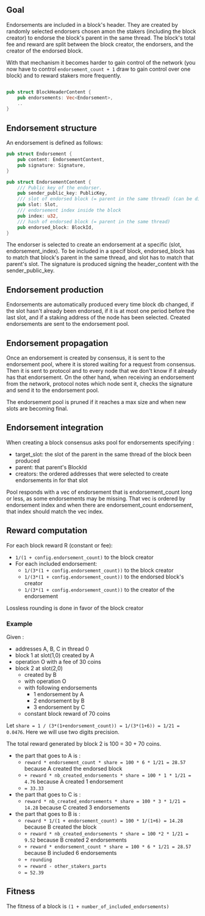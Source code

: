 ## Goal 

Endorsements are included in a block's header. They are created by randomly selected endorsers chosen amon the stakers (including the block creator) to endorse the block's parent in the same thread. The block's total fee and reward are split between the block creator, the endorsers, and the creator of the endorsed block.

With that mechanism it becomes harder to gain control of the network (you now have to control `endorsement_count + 1` draw to gain control over one block) and to reward stakers more frequently.

```rust

pub struct BlockHeaderContent {
    pub endorsements: Vec<Endorsement>,
    ..
}
```

## Endorsement structure

An endorsement is defined as follows: 
```rust
pub struct Endorsement {
    pub content: EndorsementContent,
    pub signature: Signature,
}

pub struct EndorsementContent {
    /// Public key of the endorser.
    pub sender_public_key: PublicKey,
    /// slot of endorsed block (= parent in the same thread) (can be different that previous slot in the same thread)
    pub slot: Slot,
    /// endorsement index inside the block
    pub index: u32,
    /// hash of endorsed block (= parent in the same thread)
    pub endorsed_block: BlockId,
}
```

The endorser is selected to create an endorsement at a specific (slot, endorsement_index). To be included in a specif block, endorsed_block has to match that block's parent in the same thread, and slot has to match that parent's slot. The signature is produced signing the header_content with the sender_public_key.

## Endorsement production

Endorsements are automatically produced every time block db changed, if the slot hasn't already been endorsed, if it is at most one period before the last slot, and  if a staking address of the node has been selected. Created endorsements are sent to the endorsement pool.

## Endorsement propagation

Once an endorsement is created by consensus, it is sent to the endorsement pool, where it is stored waiting for a request from consensus. Then it is sent to protocol and to every node that we don't know if it already has that endorsement. On the other hand, when receiving an endorsement from the network, protocol notes which node sent it, checks the signature and send it to the endorsement pool.

The endorsement pool is pruned if it reaches a max size and when new slots are becoming final.

## Endorsement integration

When creating a block consensus asks pool for endorsements specifying :
- target_slot: the slot of the parent in the same thread of the block been produced
- parent: that parent's BlockId
- creators: the ordered addresses that were selected to create endorsements in for that slot

Pool responds with a vec of endorsement that is endorsement_count long or less, as some endorsements may be missing. That vec is ordered by endorsement index and when there are endorsement_count endorsement, that index should match the vec index.

## Reward computation

For each block reward R (constant or fee):

- `1/(1 + config.endorsement_count)` to the block creator
- For each included endorsement:
    - `1/(3*(1 + config.endorsement_count))` to the block creator
    - `1/(3*(1 + config.endorsement_count))` to the endorsed block's creator
    - `1/(3*(1 + config.endorsement_count))` to the creator of the endorsement

Lossless rounding is done in favor of the block creator

### Example

Given :
- addresses A, B, C in thread 0
- block 1 at slot(1,0) created by A
- operation O with a fee of 30 coins
- block 2 at slot(2,0)
    - created by B
    - with operation O
    - with following endorsements
        - 1 endorsement by A
        - 2 endorsement by B
        - 3 endorsement by C
    - constant block reward of 70 coins

Let `share = 1 / (3*(1+endorsement_count)) = 1/(3*(1+6)) = 1/21 = 0.0476`.
Here we will use two digits precision.

The total reward generated by block 2 is 100 = 30 + 70 coins.
- the part that goes to A is :
    - `reward * endorsement_count * share = 100 * 6 * 1/21 = 28.57` because A created the endorsed block
    - `+ reward * nb_created_endorsements * share = 100 * 1 * 1/21 = 4.76` because A created 1 endorsement
    - `= 33.33`
- the part that goes to C is :
    - `reward * nb_created_endorsements * share = 100 * 3 * 1/21 = 14.28` because C created 3 endorsements
- the part that goes to B is :
    - `reward * 1/(1 + endorsement_count) = 100 * 1/(1+6) = 14.28` because B created the block
    - `+ reward * nb_created_endorsements * share = 100 *2 * 1/21 = 9.52` because B created 2 endorsements
    - `+ reward * endorsement_count * share = 100 * 6 * 1/21 = 28.57` because B included 6 endorsements
    - `+ rounding`
    - `= reward - other_stakers_parts`
    - `= 52.39`


## Fitness

The fitness of a block is `(1 + number_of_included_endorsements)`